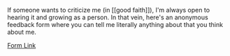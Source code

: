 If someone wants to criticize me (in [[good faith]]), I'm always open to hearing it and growing as a person. In that vein, here's an anonymous feedback form where you can tell me literally anything about that you think about me.

[Form Link](https://docs.google.com/forms/d/e/1FAIpQLSdK4iQPsrZb16gLBXkkc_bpYS8cH4zBqVXJZ8KvS2hUDK4U9Q/viewform?usp=sf_link)
